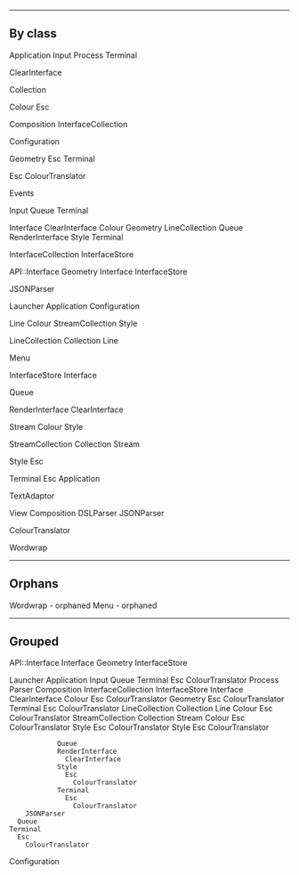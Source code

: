 ----------------------------------------------------------------------
By class
----------------------------------------------------------------------

Application
  Input
  Process
  Terminal

ClearInterface

Collection

Colour
  Esc

Composition
  InterfaceCollection

Configuration

Geometry
  Esc
  Terminal

Esc
  ColourTranslator

Events

Input
  Queue
  Terminal

Interface
  ClearInterface
  Colour
  Geometry
  LineCollection
  Queue
  RenderInterface
  Style
  Terminal

InterfaceCollection
  InterfaceStore

API::Interface
  Geometry
  Interface
  InterfaceStore

JSONParser

Launcher
  Application
  Configuration

Line
  Colour
  StreamCollection
  Style

LineCollection
  Collection
  Line

Menu

InterfaceStore
  Interface

Queue

RenderInterface
  ClearInterface

Stream
  Colour
  Style

StreamCollection
  Collection
  Stream

Style
  Esc

Terminal
  Esc
  Application

TextAdaptor

View
  Composition
  DSLParser
  JSONParser

ColourTranslator

Wordwrap


----------------------------------------------------------------------
Orphans
----------------------------------------------------------------------

Wordwrap - orphaned
Menu     - orphaned

----------------------------------------------------------------------
Grouped
----------------------------------------------------------------------

API::Interface
  Interface
  Geometry
  InterfaceStore

Launcher
  Application
    Input
      Queue
      Terminal
        Esc
          ColourTranslator
    Process
      Parser
        Composition
          InterfaceCollection
            InterfaceStore
              Interface
                ClearInterface
                Colour
                  Esc
                    ColourTranslator
                Geometry
                  Esc
                    ColourTranslator
                  Terminal
                    Esc
                      ColourTranslator
                LineCollection
                  Collection
                  Line
                    Colour
                      Esc
                        ColourTranslator
                    StreamCollection
                      Collection
                      Stream
                        Colour
                          Esc
                            ColourTranslator
                        Style
                          Esc
                            ColourTranslator
                    Style
                      Esc
                        ColourTranslator

                Queue
                RenderInterface
                  ClearInterface
                Style
                  Esc
                    ColourTranslator
                Terminal
                  Esc
                    ColourTranslator
        JSONParser
      Queue
    Terminal
      Esc
        ColourTranslator
  Configuration
